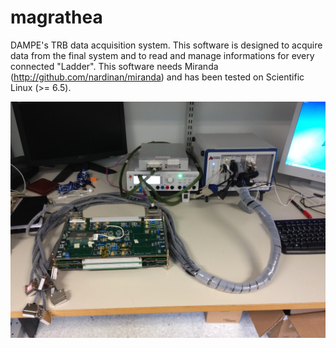 magrathea
=========

DAMPE's TRB data acquisition system. This software is designed to acquire data from the final system and to read and manage informations for every connected "Ladder". This software needs Miranda (http://github.com/nardinan/miranda) and has been tested on Scientific Linux (>= 6.5).

![Alt text](/screenshot.jpg?raw=true)  
